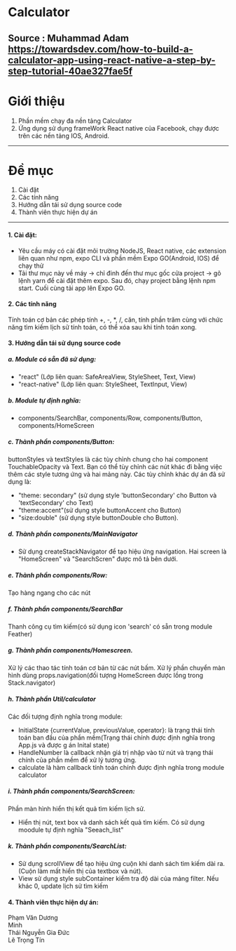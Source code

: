 # Calculator
Source : Muhammad Adam  
https://towardsdev.com/how-to-build-a-calculator-app-using-react-native-a-step-by-step-tutorial-40ae327fae5f
---
# Giới thiệu
1. Phần mềm chạy đa nền tảng Calculator
2. Ứng dụng sử dụng frameWork React native của Facebook, chạy được trên các nền tảng IOS, Android.
--------------------------------------------------
# Đề mục
1. Cài đặt
2. Các tính năng
3. Hướng dẫn tái sử dụng source code
4. Thành viên thực hiện dự án
*****

#### 1. Cài đặt: 
- Yêu cầu máy có cài đặt môi trường NodeJS, React native, các extension liên quan như npm, expo CLI và phần mềm Expo GO(Android, IOS) để chạy thử
- Tải thư mục này về máy -> chỉ đinh đến thư mục gốc cửa project -> gõ lệnh yarn để cài đặt thêm expo. Sau đó, chạy project bằng lệnh npm start. Cuối cùng tải app lên Expo GO.
#### 2. Các tính năng
Tính toán cơ bản các phép tính +, -, *, /, căn, tính phần trăm cùng với chức năng tìm kiếm lịch sử tính toán, có thể xóa sau khi tính toán xong.
#### 3. Hướng dẫn tái sử dụng source code
##### a. Module có sẵn đã sử dụng: 
- "react" (Lớp liên quan: SafeAreaView, StyleSheet, Text, View)
- "react-native" (Lớp liên quan: StyleSheet, TextInput, View)
##### b. Module tự định nghĩa:
- components/SearchBar, components/Row, components/Button, components/HomeScreen

##### c. Thành phần components/Button:
buttonStyles và textStyles là các tùy chỉnh chung cho hai component TouchableOpacity và Text. Bạn có thể tùy chỉnh các nút khác đi bằng việc thêm các style tương ứng và hai mảng này.
Các tùy chỉnh khác dự án đã sử dụng là: 
- "theme: secondary" (sử dụng style  'buttonSecondary' cho Button và 'textSecondary' cho Text)
- "theme:accent"(sử dụng style buttonAccent cho Button)
- "size:double" (sử dụng style buttonDouble cho Button).

##### d. Thành phần components/MainNavigator
- Sử dụng createStackNavigator để tạo hiệu ứng navigation. Hai screen là "HomeScreen" và "SearchScren" được mô tả bên dưới.

##### e. Thành phần components/Row:
Tạo hàng ngang cho các nút
##### f. Thành phần components/SearchBar
Thanh công cụ tìm kiếm(có sử dụng icon 'search' có sẵn trong module Feather)
##### g. Thành phần components/Homescreen.
Xử lý các thao tác tính toán cơ bản từ các nút bấm.
Xử lý phần chuyển màn hình dùng props.navigation(đối tượng HomeScreen được lồng trong Stack.navigator)

##### h. Thành phần Util/calculator
Các đối tượng định nghĩa trong module: 
- InitialState {currentValue, previousValue, operator}: là trạng thái tính toán ban đầu của phần mềm(Trạng thái chính được định nghĩa trong App.js và được g án Inital state)
- HandleNumber là callback nhận giá trị nhập vào từ nút và trạng thái chính của phần mềm để xử lý tương ứng.
- calculate là hàm callback tính toán chính được định nghĩa trong module calculator

##### i. Thành phần components/SearchScreen:
Phần màn hình hiển thị kết quả tìm kiếm lịch sử.

- Hiển thị nút, text box và danh sách kết quả tìm kiếm. Có sử dụng moodule tự định nghĩa "Seeach_list"
##### k. Thành phần components/SearchList:
- Sử dụng scrollView để tạo hiệu ứng cuộn khi danh sách tìm kiếm dài ra.(Cuộn làm mất hiển thị của textbox và nút).
- View sử dụng style subContainer kiểm tra độ dài của mảng filter. Nếu khác 0, update lịch sử tìm kiếm

#### 4. Thành viên thực hiện dự án:
Phạm Văn Dương  
Minh  
Thái Nguyễn Gia Đức  
Lê Trọng Tín  
